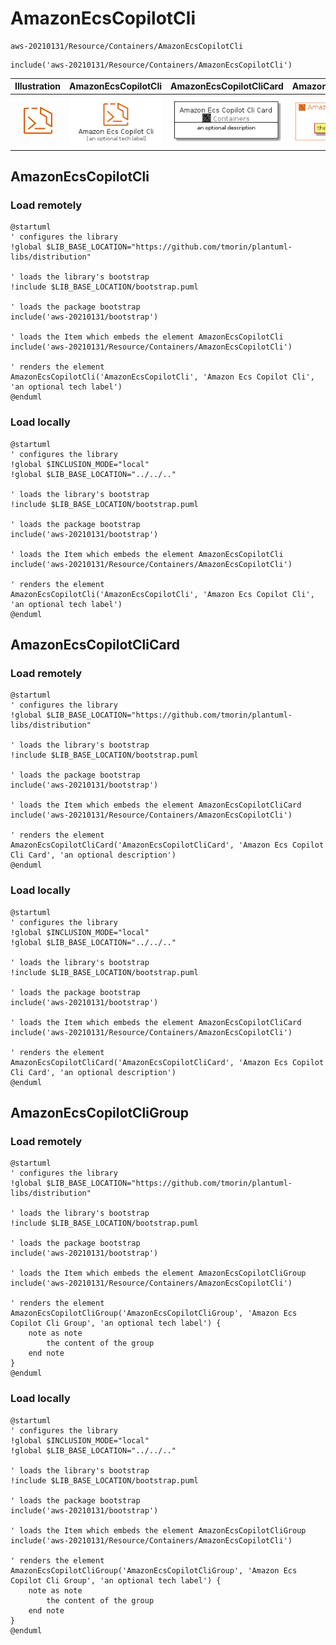 # AmazonEcsCopilotCli


```text
aws-20210131/Resource/Containers/AmazonEcsCopilotCli
```

```text
include('aws-20210131/Resource/Containers/AmazonEcsCopilotCli')
```



| Illustration | AmazonEcsCopilotCli | AmazonEcsCopilotCliCard | AmazonEcsCopilotCliGroup |
| :---: | :---: | :---: | :---: |
| ![illustration for Illustration](../../../aws-20210131/Resource/Containers/AmazonEcsCopilotCli.png) | ![illustration for AmazonEcsCopilotCli](../../../aws-20210131/Resource/Containers/AmazonEcsCopilotCli.Local.png) | ![illustration for AmazonEcsCopilotCliCard](../../../aws-20210131/Resource/Containers/AmazonEcsCopilotCliCard.Local.png) | ![illustration for AmazonEcsCopilotCliGroup](../../../aws-20210131/Resource/Containers/AmazonEcsCopilotCliGroup.Local.png) |




## AmazonEcsCopilotCli

### Load remotely
```plantuml
@startuml
' configures the library
!global $LIB_BASE_LOCATION="https://github.com/tmorin/plantuml-libs/distribution"

' loads the library's bootstrap
!include $LIB_BASE_LOCATION/bootstrap.puml

' loads the package bootstrap
include('aws-20210131/bootstrap')

' loads the Item which embeds the element AmazonEcsCopilotCli
include('aws-20210131/Resource/Containers/AmazonEcsCopilotCli')

' renders the element
AmazonEcsCopilotCli('AmazonEcsCopilotCli', 'Amazon Ecs Copilot Cli', 'an optional tech label')
@enduml
```

### Load locally
```plantuml
@startuml
' configures the library
!global $INCLUSION_MODE="local"
!global $LIB_BASE_LOCATION="../../.."

' loads the library's bootstrap
!include $LIB_BASE_LOCATION/bootstrap.puml

' loads the package bootstrap
include('aws-20210131/bootstrap')

' loads the Item which embeds the element AmazonEcsCopilotCli
include('aws-20210131/Resource/Containers/AmazonEcsCopilotCli')

' renders the element
AmazonEcsCopilotCli('AmazonEcsCopilotCli', 'Amazon Ecs Copilot Cli', 'an optional tech label')
@enduml
```

## AmazonEcsCopilotCliCard

### Load remotely
```plantuml
@startuml
' configures the library
!global $LIB_BASE_LOCATION="https://github.com/tmorin/plantuml-libs/distribution"

' loads the library's bootstrap
!include $LIB_BASE_LOCATION/bootstrap.puml

' loads the package bootstrap
include('aws-20210131/bootstrap')

' loads the Item which embeds the element AmazonEcsCopilotCliCard
include('aws-20210131/Resource/Containers/AmazonEcsCopilotCli')

' renders the element
AmazonEcsCopilotCliCard('AmazonEcsCopilotCliCard', 'Amazon Ecs Copilot Cli Card', 'an optional description')
@enduml
```

### Load locally
```plantuml
@startuml
' configures the library
!global $INCLUSION_MODE="local"
!global $LIB_BASE_LOCATION="../../.."

' loads the library's bootstrap
!include $LIB_BASE_LOCATION/bootstrap.puml

' loads the package bootstrap
include('aws-20210131/bootstrap')

' loads the Item which embeds the element AmazonEcsCopilotCliCard
include('aws-20210131/Resource/Containers/AmazonEcsCopilotCli')

' renders the element
AmazonEcsCopilotCliCard('AmazonEcsCopilotCliCard', 'Amazon Ecs Copilot Cli Card', 'an optional description')
@enduml
```

## AmazonEcsCopilotCliGroup

### Load remotely
```plantuml
@startuml
' configures the library
!global $LIB_BASE_LOCATION="https://github.com/tmorin/plantuml-libs/distribution"

' loads the library's bootstrap
!include $LIB_BASE_LOCATION/bootstrap.puml

' loads the package bootstrap
include('aws-20210131/bootstrap')

' loads the Item which embeds the element AmazonEcsCopilotCliGroup
include('aws-20210131/Resource/Containers/AmazonEcsCopilotCli')

' renders the element
AmazonEcsCopilotCliGroup('AmazonEcsCopilotCliGroup', 'Amazon Ecs Copilot Cli Group', 'an optional tech label') {
    note as note
        the content of the group
    end note
}
@enduml
```

### Load locally
```plantuml
@startuml
' configures the library
!global $INCLUSION_MODE="local"
!global $LIB_BASE_LOCATION="../../.."

' loads the library's bootstrap
!include $LIB_BASE_LOCATION/bootstrap.puml

' loads the package bootstrap
include('aws-20210131/bootstrap')

' loads the Item which embeds the element AmazonEcsCopilotCliGroup
include('aws-20210131/Resource/Containers/AmazonEcsCopilotCli')

' renders the element
AmazonEcsCopilotCliGroup('AmazonEcsCopilotCliGroup', 'Amazon Ecs Copilot Cli Group', 'an optional tech label') {
    note as note
        the content of the group
    end note
}
@enduml
```

